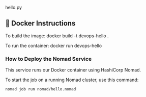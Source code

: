 hello.py

## 🐳 Docker Instructions

To build the image:
docker build -t devops-hello .

To run the container:
docker run devops-hello

### How to Deploy the Nomad Service

This service runs our Docker container using HashiCorp Nomad.

To start the job on a running Nomad cluster, use this command:

```bash
nomad job run nomad/hello.nomad
```
